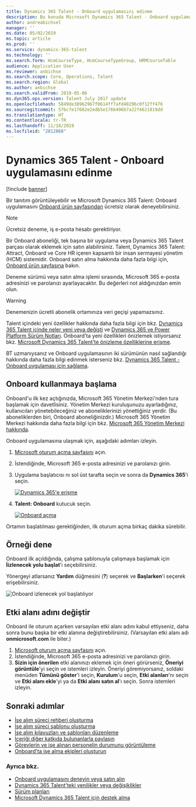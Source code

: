 ```yaml
---
title: Dynamics 365 Talent - Onboard uygulamasını edinme
description: Bu konuda Microsoft Dynamics 365 Talent - Onboard uygulamasının tek başına veya Kapsamlı İşe Alım Eklentisi'ni içeren sürümün nasıl edinilebileceği açıklanmaktadır.
author: andreabichsel
manager: ''
ms.date: 05/02/2019
ms.topic: article
ms.prod: ''
ms.service: dynamics-365-talent
ms.technology: ''
ms.search.form: HcmCourseType, HcmCourseTypeGroup, HRMCourseTable
audience: Application User
ms.reviewer: anbichse
ms.search.scope: Core, Operations, Talent
ms.search.region: Global
ms.author: anbichse
ms.search.validFrom: 2019-05-06
ms.dyn365.ops.version: Talent July 2017 update
ms.openlocfilehash: 5849de38962967f0614ff7afd40296c0f12ff476
ms.sourcegitcommit: 57bc7e17682e2edb5e1766496b7a22f4621819dd
ms.translationtype: HT
ms.contentlocale: tr-TR
ms.lasthandoff: 11/18/2019
ms.locfileid: "2812868"
---
```

# <a name="get-the-dynamics-365-talent---onboard-app"></a>Dynamics 365 Talent - Onboard uygulamasını edinme

[!include [banner](includes/banner.md)]

Bir tanıtım görüntüleyebilir ve Microsoft Dynamics 365 Talent: Onboard uygulamasını [Onboard ürün sayfasından](https://dynamics.microsoft.com/talent/onboard/) ücretsiz olarak deneyebilirsiniz.

> [!NOTE]
> Ücretsiz deneme, iş e-posta hesabı gerektiriyor.

Bir Onboard aboneliği, tek başına bir uygulama veya Dynamics 365 Talent parçası olarak eklemek için satın alabilirsiniz. Talent, Dynamics 365 Talent: Attract, Onboard ve Core HR içeren kapsamlı bir insan sermayesi yönetim (HCM) sistemidir. Onboard satın alma hakkında daha fazla bilgi için, [Onboard ürün sayfasına](https://dynamics.microsoft.com/talent/onboard/) bakın.

Deneme sürümü veya satın alma işlemi sırasında, Microsoft 365 e-posta adresinizi ve parolanızı ayarlayacaktır. Bu değerleri not aldığınızdan emin olun.

> [!WARNING]
> Denemenizin ücretli abonelik ortamınıza veri geçişi yapamazsınız. <!--Reviewers: please verify.-->

Talent içindeki yeni özellikler hakkında daha fazla bilgi için bkz. [Dynamics 365 Talent içinde neler yeni veya değişti](./whats-new.md) ve [Dynamics 365 ve Power Platform Sürüm Notları](https://docs.microsoft.com/business-applications-release-notes/index). Onboard'ta yeni özellikleri önizlemek istiyorsanız bkz. [Microsoft Dynamics 365 Talent'te önizleme özelliklerine erişme](./access-preview-feature.md).

BT uzmanıysanız ve Onboard uygulamasının iki sürümünün nasıl sağlandığı hakkında daha fazla bilgi edinmek isterseniz bkz. [Dynamics 365 Talent - Onboard uygulaması için sağlama](./modular-app-tech-faq.md).

## <a name="get-started-with-onboard"></a>Onboard kullanmaya başlama

Onboard'u ilk kez açtığınızda, Microsoft 365 Yönetim Merkezi'nden tura başlamak için davetlisiniz. Yönetim Merkezi kuruluşunuzu ayarladığınız, kullanıcıları yönetebileceğiniz ve aboneliklerinizi yönettiğiniz yerdir. (Bu aboneliklerden biri, Onboard aboneliğinizdir.) Microsoft 365 Yönetim Merkezi hakkında daha fazla bilgi için bkz. [Microsoft 365 Yönetim Merkezi hakkında](https://docs.microsoft.com/office365/admin/admin-overview/about-the-admin-center?view=o365-worldwide).

Onboard uygulamasına ulaşmak için, aşağıdaki adımları izleyin.

1. [Microsoft oturum açma sayfasını](https://portal.office.com/) açın.
2. İstendiğinde, Microsoft 365 e-posta adresinizi ve parolanızı girin.
3. Uygulama başlatıcısı nı sol üst tarafta seçin ve sonra da **Dynamics 365**'i seçin.

    [![Dynamics 365'e erişme](./media/onboard-start-dynamics365.png)](./media/onboard-start-dynamics365.png)

4. **Talent: Onboard** kutucuk seçin.

    [![Onboard açma](./media/onboard-start-onboard.png)](./media/onboard-start-onboard.png)

Ortamın başlatılması gerektiğinden, ilk oturum açma birkaç dakika sürebilir.

## <a name="try-the-walkthrough"></a>Örneği dene

Onboard ilk açıldığında, çalışma şablonuyla çalışmaya başlamak için **İizlenecek yolu başlat**'ı seçebilirsiniz.

Yönergeyi atlarsanız **Yardım** düğmesini (**?**) seçerek ve **Başlarken**'i seçerek erişebilirsiniz.

![[Onboard izlenecek yol başlatılıyor](./media/onboard-start-walkthrough.png)](./media/onboard-start-walkthrough.png)

## <a name="change-the-domain-name"></a>Etki alanı adını değiştir

Onboard ile oturum açarken varsayılan etki alanı adını kabul ettiyseniz, daha sonra bunu başka bir etki alanına değiştirebilirsiniz. (Varsayılan etki alanı adı **onmicrosoft.com** ile biter.)

1. [Microsoft oturum açma sayfasını](https://portal.office.com/) açın.
2. İstendiğinde, Microsoft 365 e-posta adresinizi ve parolanızı girin.
3. **Sizin için önerilen** etki alanınızı eklemek için öneri görürseniz, **Öneriyi görüntüle**'yi seçin ve istemleri izleyin. Öneriyi göremiyorsanız, soldaki menüden **Tümünü göster**'i seçin, **Kurulum**'u seçin, **Etki alanları**'nı seçin ve **Etki alanı ekle**'yi ya da **Etki alanı satın al**'ı seçin. Sonra istemleri izleyin.

## <a name="next-steps"></a>Sonraki adımlar

- [İşe alım süreci rehberi oluşturma](./onboard-create-guide.md)
- [İşe alım süreci şablonu oluşturma](./onboard-create-template.md)
- [İşe alım kılavuzları ve şablonları düzenleme](./onboard-edit-guides-templates.md)
- [İçeriği diğer katkıda bulunanlarla paylaşın](./onboard-share-template.md)
- [Görevlerin ve işe alınan personelin durumunu görüntüleme](./onboard-view-status.md)
- [Onboard'ta işe alma ekipleri oluşturun](./onboard-create-team.md)

### <a name="see-also"></a>Ayrıca bkz.

- [Onboard uygulamasını deneyin veya satın alın](https://dynamics.microsoft.com/talent/onboard/)
- [Dynamics 365 Talent'teki yenilikler veya değişiklikler](./whats-new.md)
- [Sürüm planları](https://docs.microsoft.com/business-applications-release-notes/index)
- [Microsoft Dynamics 365 Talent için destek alma](./talent-support.md)
